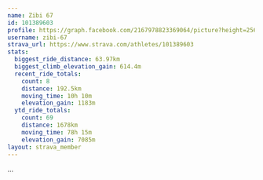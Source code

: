```yaml
---
name: Zibi 67
id: 101389603
profile: https://graph.facebook.com/2167978823369064/picture?height=256&width=256
username: zibi-67
strava_url: https://www.strava.com/athletes/101389603
stats:
  biggest_ride_distance: 63.97km
  biggest_climb_elevation_gain: 614.4m
  recent_ride_totals:
    count: 8
    distance: 192.5km
    moving_time: 10h 10m
    elevation_gain: 1183m
  ytd_ride_totals:
    count: 69
    distance: 1678km
    moving_time: 78h 15m
    elevation_gain: 7085m
layout: strava_member
--- 
```

...
